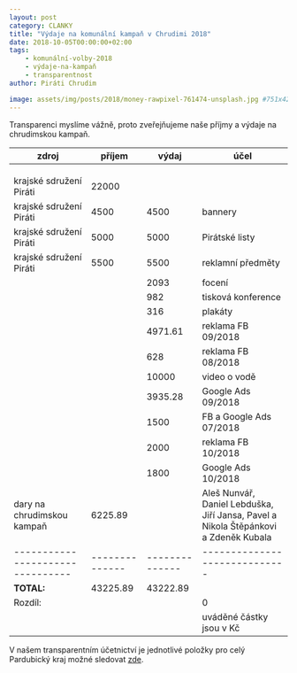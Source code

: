 ```yaml
---
layout: post
category: CLANKY
title: "Výdaje na komunální kampaň v Chrudimi 2018"
date: 2018-10-05T00:00:00+02:00  
tags: 
    - komunální-volby-2018
    - výdaje-na-kampaň
    - transparentnost
author: Piráti Chrudim

image: assets/img/posts/2018/money-rawpixel-761474-unsplash.jpg #751x422
---
```


Transparenci myslíme vážně, proto zveřejňujeme naše příjmy a výdaje na chrudimskou kampaň. 



| **zdroj**                      | **příjem**   | **výdaj**    | **účel**                    |
|----------------------------    |----------    |----------    |-------------------------    |
|                                |              |              |                             |
|                                |              |              |                             |
|                                |              |              |                             |
| krajské sdružení Piráti        | 22000        |              |                             |
| krajské sdružení Piráti        | 4500         | 4500         |  bannery                    |
| krajské sdružení Piráti        | 5000         | 5000         | Pirátské listy              |
| krajské sdružení Piráti        | 5500         | 5500         | reklamní předměty           |
|                                |              |  2093        | focení                      |
|                                |              | 982          | tisková konference          |
|                                |              | 316          | plakáty                     |
|                                |              | 4971.61      | reklama FB 09/2018          |
|                                |              | 628          | reklama FB 08/2018          |
|                                |              | 10000        | video o vodě                |
|                                |              | 3935.28      | Google Ads 09/2018          |
|                                |              | 1500         | FB a Google Ads 07/2018     |
|                                |              | 2000         | reklama FB 10/2018          |
|                                |              | 1800         | Google Ads 10/2018          |
| dary na chrudimskou kampaň     | 6225.89      |              | Aleš Nunvář, Daniel Lebduška, Jiří Jansa, Pavel a Nikola Štěpánkovi a Zdeněk Kubala                |
|--------------------------------|--------------|--------------|-----------------------------|
| **TOTAL:**                     | 43225.89     | 43222.89     |                             |
| Rozdíl:                        |              |              | 0                           |
||||uváděné částky jsou v Kč|

V našem transparentním účetnictví je jednotlivé položky pro celý Pardubický kraj možné sledovat [zde][1].

[1]: https://wiki.pirati.cz/fo/hospodareni2018/rozpocty/pardubicko/220800150

